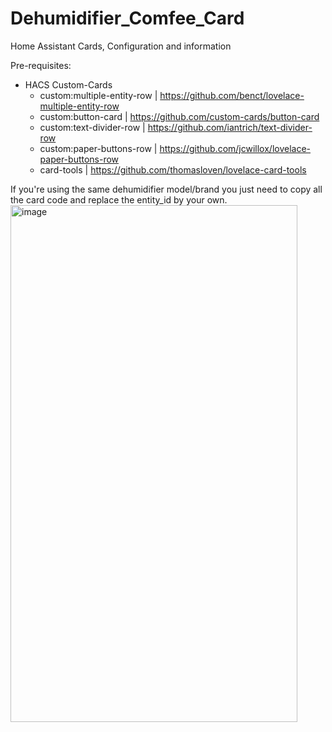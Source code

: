 # Dehumidifier_Comfee_Card
Home Assistant Cards, Configuration and information

Pre-requisites:
  - HACS Custom-Cards
    - custom:multiple-entity-row | https://github.com/benct/lovelace-multiple-entity-row
    - custom:button-card | https://github.com/custom-cards/button-card
    - custom:text-divider-row | https://github.com/iantrich/text-divider-row
    - custom:paper-buttons-row | https://github.com/jcwillox/lovelace-paper-buttons-row
    - card-tools | https://github.com/thomasloven/lovelace-card-tools
    
If you're using the same dehumidifier model/brand you just need to copy all the card code and replace the entity_id by your own.
<img width="459" height="827" alt="image" src="https://github.com/user-attachments/assets/92f6c463-d488-48d1-87ee-4b2ebe1b1922" />


    

